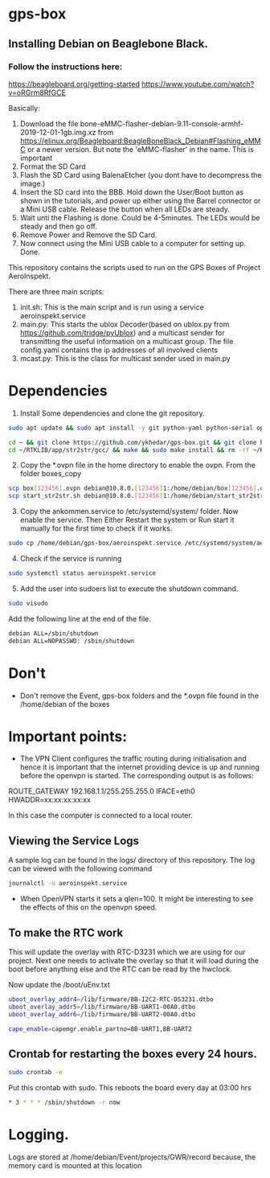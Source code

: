 # gps-box
## Installing Debian on Beaglebone Black.
### Follow the instructions here:
https://beagleboard.org/getting-started
https://www.youtube.com/watch?v=oRGrm8RfGCE

Basically:
1. Download the file bone-eMMC-flasher-debian-9.11-console-armhf-2019-12-01-1gb.img.xz from
https://elinux.org/Beagleboard:BeagleBoneBlack_Debian#Flashing_eMMC
or a newer version. But note the 'eMMC-flasher' in the name. This is important
2. Format the SD Card
3. Flash the SD Card using BalenaEtcher (you dont have to decompress the image.)
4. Insert the SD card into the BBB. Hold down the User/Boot button as shown in the tutorials, and power up 
   either using the Barrel connector or a Mini USB cable. Release the button when all LEDs are steady.
5. Wait unti the Flashing is done. Could be 4-5minutes. The LEDs would be steady and then go off. 
6. Remove Power and Remove the SD Card.
7. Now connect using the Mini USB cable to a computer for setting up. Done.

 
This repository contains the scripts used to run 
on the GPS Boxes of Project AeroInspekt.

There are three main scripts:
1. init.sh: This is the main script and is run using a service aeroinspekt.service
2. main.py: This starts the ublox Decoder(based on ublox.py from https://github.com/tridge/pyUblox)
   and a multicast sender for transmitting the useful information on a multicast group. The 
   file config.yaml contains the ip addresses of all involved clients
3. mcast.py: This is the class for multicast sender used in main.py 
   
# Dependencies
1. Install Some dependencies and clone the git repository.
```bash
sudo apt update && sudo apt install -y git python-yaml python-serial openvpn usbutils usb-modeswitch libusb-1.0 build-essential && sudo apt upgrade bb-cape-overlays && rm -rf /var/lib/apt/lists/*

cd ~ && git clone https://github.com/ykhedar/gps-box.git && git clone https://github.com/rtklibexplorer/RTKLIB.git &&
cd ~/RTKLIB/app/str2str/gcc/ && make && sudo make install && rm -rf ~/RTKLIB
```

2. Copy the *.ovpn file in the home directory to enable the ovpn. From the folder boxes_copy

```bash
scp box[123456].ovpn debian@10.8.0.[123456]1:/home/debian/box[123456].ovpn
scp start_str2str.sh debian@10.8.0.[123456]1:/home/debian/start_str2str.sh
```

3. Copy the ankommen.service to /etc/systemd/system/ folder. Now enable the service. Then Either Restart the system or
   Run start it manually for the first time to check if it works.
```bash
sudo cp /home/debian/gps-box/aeroinspekt.service /etc/systemd/system/aeroinspekt.service && sudo systemctl enable aeroinspekt.service
```

4. Check if the service is running
```bash
sudo systemctl status aeroinspekt.service
```

5. Add the user into sudoers list to execute the shutdown command.

```bash
sudo visudo
```

Add the following line at the end of the file.

```bash
debian ALL=/sbin/shutdown
debian ALL=NOPASSWD: /sbin/shutdown
```


# Don't
- Don't remove the Event, gps-box folders and the *.ovpn file found in the /home/debian of the boxes


# Important points:
- The VPN Client configures the traffic routing during initialisation and hence it is
important that the internet providing device is up and running before the openvpn is 
started. 
The corresponding output is as follows: 

ROUTE_GATEWAY 192.168.1.1/255.255.255.0 IFACE=eth0 HWADDR=xx:xx:xx:xx:xx

In this case the computer is connected to a local router.

## Viewing the Service Logs

A sample log can be found in the logs/ directory of this repository.
The log can be viewed with the following command
 
 ```bash
 journalctl -u aeroinspekt.service
 ```
 
- When OpenVPN starts it sets a qlen=100. It might be interesting to see the effects of
this on the openvpn speed.

## To make the RTC work
This will update the overlay with RTC-D3231 which we are using for our project. Next one needs to 
activate the overlay so that it will load during the boot before anything else and the RTC can be read by 
the hwclock.

Now update the /boot/uEnv.txt

```bash
uboot_overlay_addr4=/lib/firmware/BB-I2C2-RTC-DS3231.dtbo
uboot_overlay_addr5=/lib/firmware/BB-UART1-00A0.dtbo
uboot_overlay_addr6=/lib/firmware/BB-UART2-00A0.dtbo

cape_enable=capemgr.enable_partno=BB-UART1,BB-UART2
```

## Crontab for restarting the boxes every 24 hours.

```bash
sudo crontab -e
```
Put this crontab with sudo. This reboots the board every day at 03:00 hrs
```bash
* 3 * * * /sbin/shutdown -r now
```


# Logging.
Logs are stored at /home/debian/Event/projects/GWR/record because, the memory card is mounted at this location
